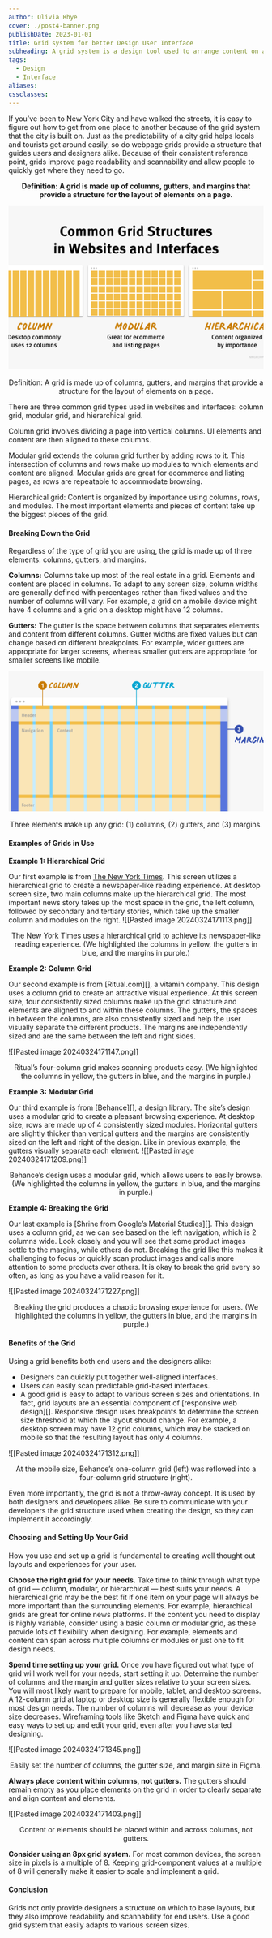 ```yaml
---
author: Olivia Rhye
cover: ./post4-banner.png
publishDate: 2023-01-01
title: Grid system for better Design User Interface
subheading: A grid system is a design tool used to arrange content on a webpage. It is a series of vertical and horizontal lines that create a matrix of intersecting points, which can be used to align and organize page elements. Grid systems are used to create a consistent look and feel across a website, and can help to make the layout more visually appealing and easier to navigate.
tags:
  - Design
  - Interface
aliases: 
cssclasses:
---
```


If you’ve been to New York City and have walked the streets, it is easy to figure out how to get from one place to another because of the grid system that the city is built on. Just as the predictability of a city grid helps locals and tourists get around easily, so do webpage grids provide a structure that guides users and designers alike. Because of their consistent reference point, grids improve page readability and scannability and allow people to quickly get where they need to go.

<p style="text-align: center; font-weight: bold; ">Definition: A grid is made up of columns, gutters, and margins that provide a structure for the layout of elements on a page.</p>

![](<Pasted image 20240323162400.png>)

<p style="text-align: center; ">Definition: A grid is made up of columns, gutters, and margins that provide a structure for the layout of elements on a page.</p>

There are three common grid types used in websites and interfaces: column grid, modular grid, and hierarchical grid.

Column grid involves dividing a page into vertical columns. UI elements and content are then aligned to these columns.

Modular grid extends the column grid further by adding rows to it. This intersection of columns and rows make up modules to which elements and content are aligned. Modular grids are great for ecommerce and listing pages, as rows are repeatable to accommodate browsing.

Hierarchical grid: Content is organized by importance using columns, rows, and modules. The most important elements and pieces of content take up the biggest pieces of the grid.

#### Breaking Down the Grid

Regardless of the type of grid you are using, the grid is made up of three elements: columns, gutters, and margins.

**Columns:** Columns take up most of the real estate in a grid. Elements and content are placed in columns. To adapt to any screen size, column widths are generally defined with percentages rather than fixed values and the number of columns will vary. For example, a grid on a mobile device might have 4 columns and a grid on a desktop might have 12 columns.

**Gutters:** The gutter is the space between columns that separates elements and content from different columns. Gutter widths are fixed values but can change based on different breakpoints. For example, wider gutters are appropriate for larger screens, whereas smaller gutters are appropriate for smaller screens like mobile.

![](<Pasted image 20240324163946.png>)
<p style="text-align: center;">Three elements make up any grid: (1) columns, (2) gutters, and (3) margins.</p>

#### Examples of Grids in Use

**Example 1: Hierarchical Grid**

Our first example is from [The New York Times](). This screen utilizes a hierarchical grid to create a newspaper-like reading experience. At desktop screen size, two main columns make up the hierarchical grid. The most important news story takes up the most space in the grid, the left column, followed by secondary and tertiary stories, which take up the smaller column and modules on the right.
![[Pasted image 20240324171113.png]]
<p style="text-align: center;">The New York Times uses a hierarchical grid to achieve its newspaper-like reading experience. (We highlighted the columns in yellow, the gutters in blue, and the margins in purple.)</p>

**Example 2: Column Grid**

Our second example is from [Ritual.com][], a vitamin company. This design uses a column grid to create an attractive visual experience. At this screen size, four consistently sized columns make up the grid structure and elements are aligned to and within these columns. The gutters, the spaces in between the columns, are also consistently sized and help the user visually separate the different products. The margins are independently sized and are the same between the left and right sides.

![[Pasted image 20240324171147.png]]
<p style="text-align: center;">Ritual’s four-column grid makes scanning products easy. (We highlighted the columns in yellow, the gutters in blue, and the margins in purple.)</p>

**Example 3: Modular Grid**

Our third example is from [Behance][], a design library. The site’s design uses a modular grid to create a pleasant browsing experience. At desktop size, rows are made up of 4 consistently sized modules. Horizontal gutters are slightly thicker than vertical gutters and the margins are consistently sized on the left and right of the design. Like in previous example, the gutters visually separate each element.
![[Pasted image 20240324171209.png]]
<p style="text-align: center;">Behance’s design uses a modular grid, which allows users to easily browse. (We highlighted the columns in yellow, the gutters in blue, and the margins in purple.)</p>

**Example 4: Breaking the Grid**

Our last example is [Shrine from Google’s Material Studies][]. This design uses a column grid, as we can see based on the left navigation, which is 2 columns wide. Look closely and you will see that some product images settle to the margins, while others do not. Breaking the grid like this makes it challenging to focus or quickly scan product images and calls more attention to some products over others. It is okay to break the grid every so often, as long as you have a valid reason for it.

![[Pasted image 20240324171227.png]]
<p style="text-align: center;">Breaking the grid produces a chaotic browsing experience for users. (We highlighted the columns in yellow, the gutters in blue, and the margins in purple.)</p>

#### Benefits of the Grid

Using a grid benefits both end users and the designers alike:  
- Designers can quickly put together well-aligned interfaces.  
- Users can easily scan predictable grid-based interfaces.  
- A good grid is easy to adapt to various screen sizes and orientations. In fact, grid layouts are an essential component of [responsive web design][]. Responsive design uses breakpoints to determine the screen size threshold at which the layout should change. For example, a desktop screen may have 12 grid columns, which may be stacked on mobile so that the resulting layout has only 4 columns.

![[Pasted image 20240324171312.png]]
<p style="text-align: center;">At the mobile size, Behance’s one-column grid (left) was reflowed into a four-column grid structure (right).</p>

Even more importantly, the grid is not a throw-away concept. It is used by both designers and developers alike. Be sure to communicate with your developers the grid structure used when creating the design, so they can implement it accordingly.

#### Choosing and Setting Up Your Grid

How you use and set up a grid is fundamental to creating well thought out layouts and experiences for your user.

**Choose the right grid for your needs.** Take time to think through what type of grid ­— column, modular, or hierarchical — best suits your needs. A hierarchical grid may be the best fit if one item on your page will always be more important than the surrounding elements. For example, hierarchical grids are great for online news platforms. If the content you need to display is highly variable, consider using a basic column or modular grid, as these provide lots of flexibility when designing. For example, elements and content can span across multiple columns or modules or just one to fit design needs.

**Spend time setting up your grid.** Once you have figured out what type of grid will work well for your needs, start setting it up. Determine the number of columns and the margin and gutter sizes relative to your screen sizes. You will most likely want to prepare for mobile, tablet, and desktop screens. A 12-column grid at laptop or desktop size is generally flexible enough for most design needs. The number of columns will decrease as your device size decreases. Wireframing tools like Sketch and Figma have quick and easy ways to set up and edit your grid, even after you have started designing.

![[Pasted image 20240324171345.png]]
<p style="text-align: center;">Easily set the number of columns, the gutter size, and margin size in Figma.</p>

**Always place content within columns, not gutters.** The gutters should remain empty as you place elements on the grid in order to clearly separate and align content and elements.

![[Pasted image 20240324171403.png]]
<p style="text-align: center;">Content or elements should be placed within and across columns, not gutters.</p>

**Consider using an 8px grid system.** For most common devices, the screen size in pixels is a multiple of 8. Keeping grid-component values at a multiple of 8 will generally make it easier to scale and implement a grid.

#### Conclusion

Grids not only provide designers a structure on which to base layouts, but they also improve readability and scannability for end users. Use a good grid system that easily adapts to various screen sizes.
